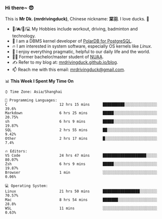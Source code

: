 ### Hi there~ 😎

This is **Mr Dk. (mrdrivingduck)**, Chinese nickname: **棠羽**. I love ducks. 🦆

- 💪/🚘/🏸/💻 My Hobbies include workout, driving, badminton and technology.
- 🍊 I am a DBMS kernel developer of [PolarDB for PostgreSQL](https://github.com/ApsaraDB/PolarDB-for-PostgreSQL).
- 🔥 I am interested in system software, especially OS kernels like *Linux*.
- 🔧 I enjoy everything pragmatic, helpful to our daily life and the world.
- 👨‍🎓 Former bachelor/master student of [NUAA](https://en.wikipedia.org/wiki/Nanjing_University_of_Aeronautics_and_Astronautics).
- ✍ Refer to my blog at: [mrdrivingduck.github.io/blog](https://www.mrdrivingduck.cn/blog/#/).
- 📫 Reach me with this email: [mrdrivingduck@gmail.com](mailto:mrdrivingduck@gmail.com).

<!--START_SECTION:waka-->
📊 **This Week I Spent My Time On** 

```text
⌚︎ Time Zone: Asia/Shanghai

💬 Programming Languages: 
C                        12 hrs 15 mins      ██████████░░░░░░░░░░░░░░░   39.6% 
Markdown                 6 hrs 25 mins       █████░░░░░░░░░░░░░░░░░░░░   20.75% 
sh                       6 hrs 9 mins        █████░░░░░░░░░░░░░░░░░░░░   19.87% 
SQL                      2 hrs 55 mins       ██░░░░░░░░░░░░░░░░░░░░░░░   9.42% 
Other                    2 hrs 17 mins       █░░░░░░░░░░░░░░░░░░░░░░░░   7.4%

🔥 Editors: 
VS Code                  24 hrs 47 mins      ████████████████████░░░░░   80.07% 
Zsh                      6 hrs 9 mins        █████░░░░░░░░░░░░░░░░░░░░   19.87% 
Browser                  1 min               ░░░░░░░░░░░░░░░░░░░░░░░░░   0.06%

💻 Operating System: 
Linux                    21 hrs 50 mins      █████████████████░░░░░░░░   70.57% 
Mac                      8 hrs 54 mins       ███████░░░░░░░░░░░░░░░░░░   28.8% 
WSL                      11 mins             ░░░░░░░░░░░░░░░░░░░░░░░░░   0.63%

```


<!--END_SECTION:waka-->

<!-- ![Mr Dk.'s GitHub Stats](https://github-readme-stats.vercel.app/api?username=mrdrivingduck&count_private&show_icons=true&theme=buefy) -->

<!-- ![Most Used Languages](https://github-readme-stats.vercel.app/api/top-langs/?username=mrdrivingduck&exclude_repo=mips32-CPU,snort-tcp-socket&theme=buefy&layout=compact&langs_count=10) -->


<!--
**mrdrivingduck/mrdrivingduck** is a ✨ _special_ ✨ repository because its `README.md` (this file) appears on your GitHub profile.

Here are some ideas to get you started:

- 🔭 I’m currently working on ...
- 🌱 I’m currently learning ...
- 👯 I’m looking to collaborate on ...
- 🤔 I’m looking for help with ...
- 💬 Ask me about ...
- 📫 How to reach me: ...
- 😄 Pronouns: ...
- ⚡ Fun fact: ...
-->
